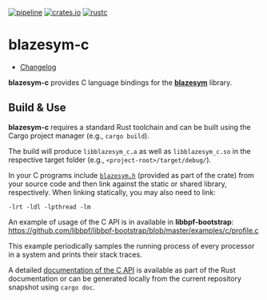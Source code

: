 [![pipeline](https://github.com/libbpf/blazesym/actions/workflows/test.yml/badge.svg?branch=main)](https://github.com/libbpf/blazesym/actions/workflows/test.yml)
[![crates.io](https://img.shields.io/crates/v/blazesym-c.svg)](https://crates.io/crates/blazesym-c)
[![rustc](https://img.shields.io/badge/rustc-1.70+-blue.svg)](https://blog.rust-lang.org/2023/06/01/Rust-1.70.0.html)

blazesym-c
==========

- [Changelog](CHANGELOG.md)

**blazesym-c** provides C language bindings for the [**blazesym**][blazesym]
library.

## Build & Use
**blazesym-c** requires a standard Rust toolchain and can be built using
the Cargo project manager (e.g., `cargo build`).

The build will produce `libblazesym_c.a` as well as `libblazesym_c.so` in
the respective target folder (e.g., `<project-root>/target/debug/`).

In your C programs include [`blazesym.h`](include/blazesym.h) (provided as part
of the crate) from your source code and then link against the static or
shared library, respectively. When linking statically, you may also need
to link:
```text
-lrt -ldl -lpthread -lm
```

An example of usage of the C API is in available in **libbpf-bootstrap**:
<https://github.com/libbpf/libbpf-bootstrap/blob/master/examples/c/profile.c>

This example periodically samples the running process of every processor
in a system and prints their stack traces.

A detailed [documentation of the C API](https://docs.rs/blazesym-c/latest/)
is available as part of the Rust documentation or can be generated locally from
the current repository snapshot using `cargo doc`.

[blazesym]: https://crates.io/crates/blazesym
